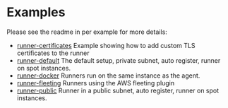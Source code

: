 # Examples

Please see the readme in per example for more details:

- [runner-certificates](runner-certificates/) Example showing how to add custom TLS certificates to the runner
- [runner-default](runner-default/) The default setup, private subnet, auto register, runner on spot instances.
- [runner-docker](runner-docker/) Runners run on the same instance as the agent.
- [runner-fleeting](runner-fleeting-plugin/) Runners using the AWS fleeting plugin
- [runner-public](runner-public/) Runner in a public subnet, auto register, runner on spot instances.

